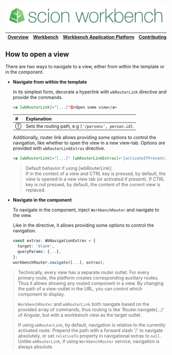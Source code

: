 ![SCION Workbench](/resources/site/logo/scion-workbench-banner.png)

[Overview][menu-overview] | [Workbench][menu-workbench] | [Workbench&nbsp;Application&nbsp;Platform][menu-workbench-application-platform] | [Contributing][menu-contributing] | [Changelog][menu-changelog] | [Sponsoring][menu-sponsoring] | [Links][menu-links]
|---|---|---|---|---|---|---|

## How to open a view

There are two ways to navigate to a view, either from within the template or in the component.

- **Navigate from within the template**

  In its simplest form, decorate a hyperlink with `wbRouterLink` directive and provide the commands.

  ```html
  <a [wbRouterLink]="[...]"➀>Open some view</a>
  ```
  |#|Explanation|
  |-|-|
  |➀|Sets the routing path, e.g `['/persons', person.id]`.|

  Additionally, router link allows providing some options to control the navigation, like whether to open the view in a new view-tab. Options are provided with `wbRouterLinkExtras` directive.

    ```html
    <a [wbRouterLink]="[...]" [wbRouterLinkExtras]="{activateIfPresent: false, target: 'blank'}">
    ```

    > Default behavior if using [wbRouterLink]:\
    If in the context of a view and CTRL key is pressed, by default, the view is opened in a new view tab (or activated if present). If CTRL key is not pressed, by default, the content of the current view is replaced.


- **Navigate in the component**

  To navigate in the component, inject `WorkbenchRouter` and navigate to the view.

  Like in the directive, it allows providing some options to control the navigation.

  ```typescript
  const extras: WbNavigationExtras = {
    target: 'blank',
    queryParams: {...},
  };
  workbenchRouter.navigate([...], extras);
  ```

> Technically, every view has a separate router outlet. For every primary route, the platform creates corresponding auxiliary routes. Thus it allows showing any routed component in a view. By changing the path of a view-outlet in the URL, you can control which component to display.

> `WorkbenchRouter` and  `wbRouterLink` both navigate based on the provided array of commands, thus routing is like 'Router.navigate(...)' of Angular, but with a workbench view as the target outlet.

> If using `wbRouterLink`, by default, navigation is relative to the currently activated route. Prepend the path with a forward slash '/' to navigate absolutely, or set `relativeTo` property in navigational extras to `null`. Unlike `wbRouterLink`, if using `WorkbenchRouter` service, navigation is always absolute.

[menu-overview]: /README.md
[menu-workbench]: /resources/site/workbench.md
[menu-workbench-application-platform]: /resources/site/workbench-application-platform.md
[menu-contributing]: /CONTRIBUTING.md
[menu-changelog]: /resources/site/changelog.md
[menu-sponsoring]: /resources/site/sponsors.md
[menu-links]: /resources/site/links.md